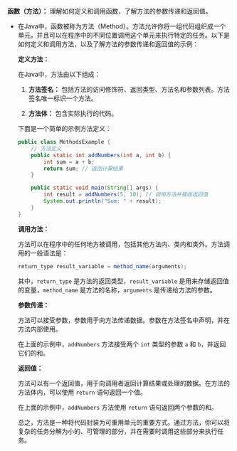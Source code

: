 **函数（方法）：** 理解如何定义和调用函数，了解方法的参数传递和返回值。

- 在Java中，函数被称为方法（Method）。方法允许你将一组代码组织成一个单元，并且可以在程序中的不同位置调用这个单元来执行特定的任务。以下是如何定义和调用方法，以及了解方法的参数传递和返回值的示例：

  **定义方法：**

  在Java中，方法由以下组成：

  1. **方法签名：** 包括方法的访问修饰符、返回类型、方法名和参数列表。方法签名唯一标识一个方法。

  2. **方法体：** 包含实际执行的代码。

  下面是一个简单的示例方法定义：

  ```java
  public class MethodsExample {
      // 方法定义
      public static int addNumbers(int a, int b) {
          int sum = a + b;
          return sum; // 返回计算结果
      }
  
      public static void main(String[] args) {
          int result = addNumbers(5, 10); // 调用方法并接收返回值
          System.out.println("Sum: " + result);
      }
  }
  ```

  **调用方法：**

  方法可以在程序中的任何地方被调用，包括其他方法内、类内和类外。方法调用的一般语法是：

  ```java
  return_type result_variable = method_name(arguments);
  ```

  其中，`return_type` 是方法的返回类型，`result_variable` 是用来存储返回值的变量，`method_name` 是方法的名称，`arguments` 是传递给方法的参数。

  **参数传递：**

  方法可以接受参数，参数用于向方法传递数据。参数在方法签名中声明，并在方法内部使用。

  在上面的示例中，`addNumbers` 方法接受两个 `int` 类型的参数 `a` 和 `b`，并返回它们的和。

  **返回值：**

  方法可以有一个返回值，用于向调用者返回计算结果或处理的数据。在方法的方法体内，可以使用 `return` 语句返回一个值。

  在上面的示例中，`addNumbers` 方法使用 `return` 语句返回两个参数的和。

  总之，方法是一种将代码封装为可重用单元的重要方式。通过方法，你可以将复杂的任务分解为小的、可管理的部分，并在需要时调用这些部分来执行任务。